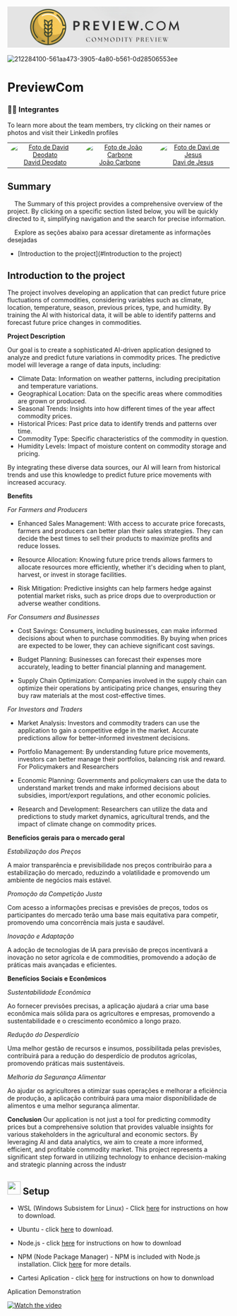 <img src="/src/assets/LogoIcon.png">

![212284100-561aa473-3905-4a80-b561-0d28506553ee](https://github.com/Mugen-Builders/.github/assets/153661799/7d329749-d5ed-4aa3-a557-08054d7f9c40)

# PreviewCom

  <h3>👨‍🎓 Integrantes</h3>

To learn more about the team members, try clicking on their names or photos and visit their LinkedIn profiles 

<div align="center">
  <table>
    <tr>
      <td align="center"><a href="https://www.linkedin.com/in/david-deodato-41b9b72b7/"><img style="border-radius: 50%;" src="/src/assets/David_Deodato_Alvarenga_Nascimento.jpg" width="200px;" height="200px;" alt="Foto de David Deodato"/><br>David Deodato</a></td>
      <td align="center"><a href="https://www.linkedin.com/in/joao-carbone/"><img style="border-radius: 50%;" src="/src/assets/João_Pedro_Ferreira_Carbone.jpg" width="200px;" height="200px;" alt="Foto de João Carbone"/><br>João Carbone</a></td>
      <td align="center"><a href="https://www.linkedin.com/in/davi-nascimento-de-jesus/"><img style="border-radius: 50%;" src="/src/assets/Davi_Nascimento_de_Jesus.jpg" width="200px;" height="200px;" alt="Foto de Davi de Jesus"/><br>Davi de Jesus</a></td>
       </tr>
  </table>
</div>

## Summary

&nbsp;&nbsp;&nbsp;&nbsp;The Summary of this project provides a comprehensive overview of the project. By clicking on a specific section listed below, you will be quickly directed to it, simplifying navigation and the search for precise information.

&nbsp;&nbsp;&nbsp;&nbsp;Explore as seções abaixo para acessar diretamente as informações desejadas

- [Introduction to the project](#Introduction to the project)




## Introduction to the project

The project involves developing an application that can predict future price fluctuations of commodities, considering variables such as climate, location, temperature, season, previous prices, type, and humidity. By training the AI with historical data, it will be able to identify patterns and forecast future price changes in commodities.

**Project Description**

Our goal is to create a sophisticated AI-driven application designed to analyze and predict future variations in commodity prices. The predictive model will leverage a range of data inputs, including:

- Climate Data: Information on weather patterns, including precipitation and temperature variations.
- Geographical Location: Data on the specific areas where commodities are grown or produced.
- Seasonal Trends: Insights into how different times of the year affect commodity prices.
- Historical Prices: Past price data to identify trends and patterns over time.
- Commodity Type: Specific characteristics of the commodity in question.
- Humidity Levels: Impact of moisture content on commodity storage and pricing.

 By integrating these diverse data sources, our AI will learn from historical trends and use this knowledge to predict future price movements with increased accuracy.

**Benefits**

_For Farmers and Producers_


- Enhanced Sales Management: With access to accurate price forecasts, farmers and producers can better plan their sales strategies. They can decide the best times to sell their products to maximize profits and reduce losses.

- Resource Allocation: Knowing future price trends allows farmers to allocate resources more efficiently, whether it's deciding when to plant, harvest, or invest in storage facilities.

- Risk Mitigation: Predictive insights can help farmers hedge against potential market risks, such as price drops due to overproduction or adverse weather conditions.


_For Consumers and Businesses_


- Cost Savings: Consumers, including businesses, can make informed decisions about when to purchase commodities. By buying when prices are expected to be lower, they can achieve significant cost savings.

- Budget Planning: Businesses can forecast their expenses more accurately, leading to better financial planning and management.

- Supply Chain Optimization: Companies involved in the supply chain can optimize their operations by anticipating price changes, ensuring they buy raw materials at the most cost-effective times.

_For Investors and Traders_


- Market Analysis: Investors and commodity traders can use the application to gain a competitive edge in the market. Accurate predictions allow for better-informed investment decisions.

- Portfolio Management: By understanding future price movements, investors can better manage their portfolios, balancing risk and reward.
For Policymakers and Researchers

- Economic Planning: Governments and policymakers can use the data to understand market trends and make informed decisions about subsidies, import/export regulations, and other economic policies.

- Research and Development: Researchers can utilize the data and predictions to study market dynamics, agricultural trends, and the impact of climate change on commodity prices.

**Beneficios gerais para o mercado geral**


_Estabilização dos Preços_

A maior transparência e previsibilidade nos preços contribuirão para a estabilização do mercado, reduzindo a volatilidade e promovendo um ambiente de negócios mais estável.


_Promoção da Competição Justa_

Com acesso a informações precisas e previsões de preços, todos os participantes do mercado terão uma base mais equitativa para competir, promovendo uma concorrência mais justa e saudável.


_Inovação e Adaptação_

A adoção de tecnologias de IA para previsão de preços incentivará a inovação no setor agrícola e de commodities, promovendo a adoção de práticas mais avançadas e eficientes.


**Benefícios Sociais e Econômicos**


_Sustentabilidade Econômica_

Ao fornecer previsões precisas, a aplicação ajudará a criar uma base econômica mais sólida para os agricultores e empresas, promovendo a sustentabilidade e o crescimento econômico a longo prazo.


_Redução do Desperdício_

Uma melhor gestão de recursos e insumos, possibilitada pelas previsões, contribuirá para a redução do desperdício de produtos agrícolas, promovendo práticas mais sustentáveis.


_Melhoria da Segurança Alimentar_

Ao ajudar os agricultores a otimizar suas operações e melhorar a eficiência de produção, a aplicação contribuirá para uma maior disponibilidade de alimentos e uma melhor segurança alimentar.




**Conclusion**
Our application is not just a tool for predicting commodity prices but a comprehensive solution that provides valuable insights for various stakeholders in the agricultural and economic sectors. By leveraging AI and data analytics, we aim to create a more informed, efficient, and profitable commodity market. This project represents a significant step forward in utilizing technology to enhance decision-making and strategic planning across the industr


## <img src="https://github.com/Mugen-Builders/.github/assets/153661799/91fd1cce-281c-43c6-ad97-cd5fe68c832e" width="30" height="30"> Setup

- WSL (Windows Subsistem for Linux) - Click [here](https://example.com/download) for instructions on how to download.

- Ubuntu - click [here](https://apps.microsoft.com/detail/9pdxgncfsczv?rtc=1&hl=pt-br&gl=BR) to download.

- Node.js - click [here](https://learn.microsoft.com/en-us/windows/dev-environment/javascript/nodejs-on-windows) for instructions on how to download

- NPM (Node Package Manager) - NPM is included with Node.js installation. Click [here](https://docs.npmjs.com/cli/v7/commands/npm-install) for more details.

- Cartesi Aplication - click [here](https://docs.cartesi.io/cartesi-rollups/1.3/development/installation/) for instructions on how to donwnload

Aplication Demonstration

[![Watch the video](https://img.youtube.com/vi/zYkTOxB3FGk/maxresdefault.jpg)](https://youtu.be/zYkTOxB3FGk)














